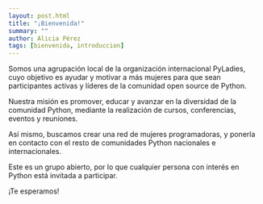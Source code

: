 ```yaml
---
layout: post.html
title: "¡Bienvenida!"
summary: ""
author: Alicia Pérez
tags: [bienvenida, introduccion]
---
```

Somos una agrupación local de la organización internacional PyLadies, 
cuyo objetivo es ayudar y motivar a más mujeres para que sean participantes 
activas y líderes de la comunidad open source de Python. 

Nuestra misión es promover, educar y avanzar en la diversidad de la comunidad 
Python, mediante la realización de cursos, conferencias, eventos y reuniones.

Así mismo, buscamos crear una red de mujeres programadoras, 
y ponerla en contacto con el resto de comunidades Python nacionales e 
internacionales. 

Este es un grupo abierto, por lo que cualquier persona con interés en Python 
está invitada a participar.

¡Te esperamos!